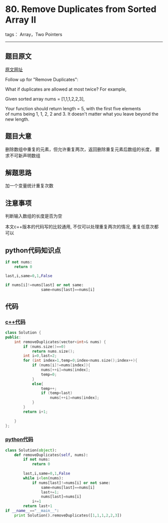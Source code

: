 # 80. Remove Duplicates from Sorted Array II

tags： Array，Two Pointers

---

## 题目原文
[原文网址](https://leetcode.com/problems/remove-duplicates-from-sorted-array-ii/description/)

Follow up for "Remove Duplicates":

What if duplicates are allowed at most twice?
For example,

Given sorted array nums = [1,1,1,2,2,3],

Your function should return length = 5, with the first five elements of nums being 1, 1, 2, 2 and 3. It doesn't matter what you leave beyond the new length.


## 题目大意
删除数组中重复的元素，但允许重复两次，返回删除重复元素后数组的长度，
要求不可新声明数组

## 解题思路
加一个变量统计重复次数

## 注意事项

判断输入数组的长度是否为空

本文c++版本的代码写的比较通用, 不仅可以处理重复两次的情况, 重复任意次都可以

## python代码知识点

```python
if not nums:
    return 0
```

```python
last,i,same=0,1,False
```

```python
if nums[i]!=nums[last] or not same:
                same=nums[last]==nums[i]
```

## 代码

### [c++代码](./src/cpp/RemoveDuplicatesFromSortedArrayII.cpp)

```c++
class Solution {
public:
    int removeDuplicates(vector<int>& nums) {
        if (nums.size()==0)
            return nums.size();
        int i=0,last=2;
        for (int index=1,temp=0;index<nums.size();index++){
            if (nums[i]!=nums[index]){
                nums[++i]=nums[index];
                temp=0;
            }
            else{
                temp++;
                if (temp<last)
                    nums[++i]=nums[index];
            }
        }
        return i+1;
        
    }
};
```

### [python代码](./src/python/RemoveDuplicatesFromSortedArrayII.py)
```python
class Solution(object):
    def removeDuplicates(self, nums):
        if not nums:
            return 0
        
        last,i,same=0,1,False
        while i<len(nums):
            if nums[last]!=nums[i] or not same:
                same=nums[last]==nums[i]
                last+=1;
                nums[last]=nums[i]
            i+=1
        return last+1
if __name__=="__main__":
    print Solution().removeDuplicates([1,1,1,2,2,3])
```
